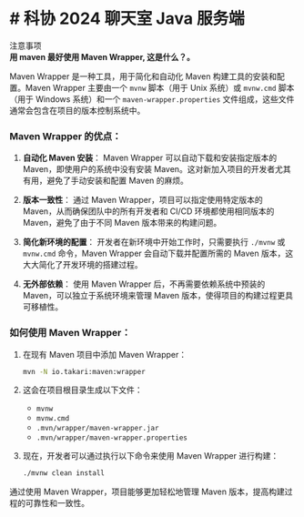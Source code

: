 # # 科协 2024 聊天室 Java 服务端

注意事项  
**用 maven 最好使用 Maven Wrapper, 这是什么？。**

Maven Wrapper 是一种工具，用于简化和自动化 Maven 构建工具的安装和配置。Maven Wrapper 主要由一个 `mvnw` 脚本（用于 Unix 系统）或 `mvnw.cmd` 脚本（用于 Windows 系统）和一个 `maven-wrapper.properties` 文件组成，这些文件通常会包含在项目的版本控制系统中。

### Maven Wrapper 的优点：

1. **自动化 Maven 安装**：
   Maven Wrapper 可以自动下载和安装指定版本的 Maven，即使用户的系统中没有安装 Maven。这对新加入项目的开发者尤其有用，避免了手动安装和配置 Maven 的麻烦。

2. **版本一致性**：
   通过 Maven Wrapper，项目可以指定使用特定版本的 Maven，从而确保团队中的所有开发者和 CI/CD 环境都使用相同版本的 Maven，避免了由于不同 Maven 版本带来的构建问题。

3. **简化新环境的配置**：
   开发者在新环境中开始工作时，只需要执行 `./mvnw` 或 `mvnw.cmd` 命令，Maven Wrapper 会自动下载并配置所需的 Maven 版本，这大大简化了开发环境的搭建过程。

4. **无外部依赖**：
   使用 Maven Wrapper 后，不再需要依赖系统中预装的 Maven，可以独立于系统环境来管理 Maven 版本，使得项目的构建过程更具可移植性。

### 如何使用 Maven Wrapper：

1. 在现有 Maven 项目中添加 Maven Wrapper：
   ```bash
   mvn -N io.takari:maven:wrapper
   ```

2. 这会在项目根目录生成以下文件：
    - `mvnw`
    - `mvnw.cmd`
    - `.mvn/wrapper/maven-wrapper.jar`
    - `.mvn/wrapper/maven-wrapper.properties`

3. 现在，开发者可以通过执行以下命令来使用 Maven Wrapper 进行构建：
   ```bash
   ./mvnw clean install
   ```

通过使用 Maven Wrapper，项目能够更加轻松地管理 Maven 版本，提高构建过程的可靠性和一致性。

